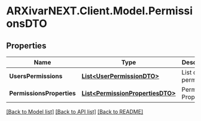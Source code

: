 # ARXivarNEXT.Client.Model.PermissionsDTO
## Properties

Name | Type | Description | Notes
------------ | ------------- | ------------- | -------------
**UsersPermissions** | [**List&lt;UserPermissionDTO&gt;**](UserPermissionDTO.md) | List of user permissions | [optional] 
**PermissionsProperties** | [**List&lt;PermissionPropertiesDTO&gt;**](PermissionPropertiesDTO.md) | Permission Properties | [optional] 

[[Back to Model list]](../README.md#documentation-for-models) [[Back to API list]](../README.md#documentation-for-api-endpoints) [[Back to README]](../README.md)

